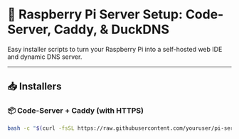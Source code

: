 # 🍓 Raspberry Pi Server Setup: Code-Server, Caddy, & DuckDNS

Easy installer scripts to turn your Raspberry Pi into a self-hosted web IDE and dynamic DNS server.

---

## 📥 Installers

### 📦 Code-Server + Caddy (with HTTPS)
```bash
bash -c "$(curl -fsSL https://raw.githubusercontent.com/youruser/pi-server-setup/main/install-code-server-caddy.sh)"